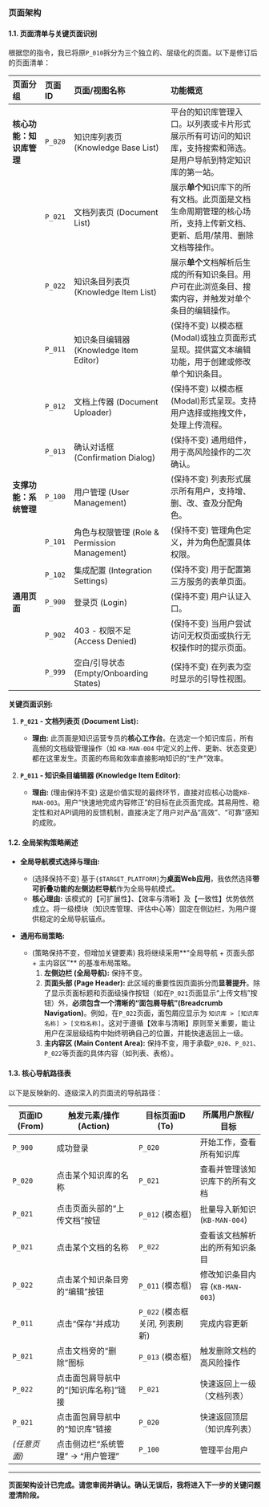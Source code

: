
### **页面架构**

#### **1.1. 页面清单与关键页面识别**

根据您的指令，我已将原`P_010`拆分为三个独立的、层级化的页面。以下是修订后的页面清单：

| 页面分组 | 页面ID | 页面/视图名称 | 功能概览 |
| :--- | :--- | :--- | :--- |
| **核心功能：知识库管理** | `P_020` | 知识库列表页 (Knowledge Base List) | 平台的知识库管理入口。以列表或卡片形式展示所有可访问的知识库，支持搜索和筛选。是用户导航到特定知识库的第一站。 |
| | `P_021` | 文档列表页 (Document List) | 展示**单个**知识库下的所有文档。此页面是文档生命周期管理的核心场所，支持上传新文档、更新、启用/禁用、删除文档等操作。 |
| | `P_022` | 知识条目列表页 (Knowledge Item List) | 展示**单个**文档解析后生成的所有知识条目。用户可在此浏览条目、搜索内容，并触发对单个条目的编辑操作。 |
| | `P_011` | 知识条目编辑器 (Knowledge Item Editor) | (保持不变) 以模态框(Modal)或独立页面形式呈现。提供富文本编辑功能，用于创建或修改单个知识条目。 |
| | `P_012` | 文档上传器 (Document Uploader) | (保持不变) 以模态框(Modal)形式呈现。支持用户选择或拖拽文件，处理上传流程。 |
| | `P_013` | 确认对话框 (Confirmation Dialog) | (保持不变) 通用组件，用于高风险操作的二次确认。 |
| **支撑功能：系统管理** | `P_100` | 用户管理 (User Management) | (保持不变) 列表形式展示所有用户，支持增、删、改、查及分配角色。 |
| | `P_101` | 角色与权限管理 (Role & Permission Management)| (保持不变) 管理角色定义，并为角色配置具体权限。 |
| | `P_102` | 集成配置 (Integration Settings) | (保持不变) 用于配置第三方服务的表单页面。 |
| **通用页面** | `P_900` | 登录页 (Login) | (保持不变) 用户认证入口。 |
| | `P_902` | 403 - 权限不足 (Access Denied) | (保持不变) 当用户尝试访问无权页面或执行无权操作时的提示页面。 |
| | `P_999` | 空白/引导状态 (Empty/Onboarding States) | (保持不变) 在列表为空时显示的引导性视图。 |

**关键页面识别:**

1.  **`P_021` - 文档列表页 (Document List):**
    *   **理由:** 此页面是知识运营专员的**核心工作台**。在选定一个知识库后，所有高频的文档级管理操作（如 `KB-MAN-004` 中定义的上传、更新、状态变更）都在这里发生。页面的布局和效率直接影响知识的“生产”效率。

2.  **`P_011` - 知识条目编辑器 (Knowledge Item Editor):**
    *   **理由:** (理由保持不变) 这是价值实现的最终环节，直接对应核心功能`KB-MAN-003`。用户“快速地完成内容修正”的目标在此页面完成。其易用性、稳定性和对API调用的反馈机制，直接决定了用户对产品“高效”、“可靠”感知的成败。

#### **1.2. 全局架构策略阐述**

*   **全局导航模式选择与理由:**
    *   (选择保持不变) 基于`{$TARGET_PLATFORM}`为**桌面Web应用**，我依然选择**带可折叠功能的左侧边栏导航**作为全局导航模式。
    *   **核心理由:** 该模式的【可扩展性】、【效率与清晰】及【一致性】优势依然成立。将一级模块（知识库管理、评估中心等）固定在侧边栏，为用户提供稳定的全局导航锚点。

*   **通用布局策略:**
    *   (策略保持不变，但增加关键要素) 我将继续采用**“全局导航 + 页面头部 + 主内容区”** 的基准布局策略。
        1.  **左侧边栏 (全局导航):** 保持不变。
        2.  **页面头部 (Page Header):** 此区域的重要性因页面拆分而**显著提升**。除了显示页面标题和页面级操作按钮（如在`P_021`页面显示“上传文档”按钮）外，**必须包含一个清晰的“面包屑导航”(Breadcrumb Navigation)**。例如，在`P_022`页面，面包屑应显示为 `知识库 > [知识库名称] > [文档名称]`。这对于遵循【效率与清晰】原则至关重要，能让用户在深层级结构中始终明确自己的位置，并能快速返回上一级。
        3.  **主内容区 (Main Content Area):** 保持不变，用于承载`P_020`、`P_021`、`P_022`等页面的具体内容（如列表、表格）。

#### **1.3. 核心导航路径表**

以下是反映新的、逐级深入的页面流的导航路径：

| 页面ID (From) | 触发元素/操作 (Action) | 目标页面ID (To) | 所属用户旅程/目标 |
|---|---|---|---|
| `P_900` | 成功登录 | `P_020` | 开始工作，查看所有知识库 |
| `P_020` | 点击某个知识库的名称 | `P_021` | 查看并管理该知识库下的所有文档 |
| `P_021` | 点击页面头部的“上传文档”按钮 | `P_012` (模态框) | 批量导入新知识 (`KB-MAN-004`) |
| `P_021` | 点击某个文档的名称 | `P_022` | 查看该文档解析出的所有知识条目 |
| `P_022` | 点击某个知识条目旁的“编辑”按钮 | `P_011` (模态框) | 修改知识条目内容 (`KB-MAN-003`) |
| `P_011` | 点击“保存”并成功 | `P_022` (模态框关闭, 列表刷新) | 完成内容更新 |
| `P_021` | 点击文档旁的“删除”图标 | `P_013` (模态框) | 触发删除文档的高风险操作 |
| `P_022` | 点击面包屑导航中的“[知识库名称]”链接 | `P_021` | 快速返回上一级（文档列表） |
| `P_021` | 点击面包屑导航中的“知识库”链接 | `P_020` | 快速返回顶层（知识库列表） |
| *(任意页面)* | 点击侧边栏“系统管理” -> “用户管理” | `P_100` | 管理平台用户 |

---
**页面架构设计已完成。请您审阅并确认。确认无误后，我将进入下一步的关键问题澄清阶段。**